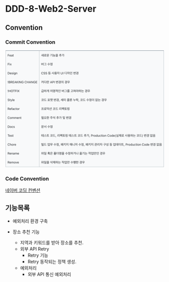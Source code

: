 # DDD-8-Web2-Server

## Convention

### Commit Convention

![](images/commit_convention.png)

### Code Convention

[네이버 코딩 컨벤션](https://naver.github.io/hackday-conventions-java/#_intellij)

## 기능목록
- 예외처리 환경 구축

- 장소 추천 기능
    - 지역과 키워드를 받아 장소를 추천.
    - 외부 API Retry
        - Retry 기능
        - Retry 동작되는 정책 생성.
    - 예외처리
        - 외부 API 통신 예외처리
            
    

